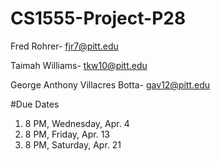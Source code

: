 # CS1555-Project-P28
Fred Rohrer- fjr7@pitt.edu

Taimah Williams- tkw10@pitt.edu

George Anthony Villacres Botta- gav12@pitt.edu

#Due Dates 
1. 8 PM, Wednesday, Apr. 4
2. 8 PM, Friday, Apr. 13
3. 8 PM, Saturday, Apr. 21
